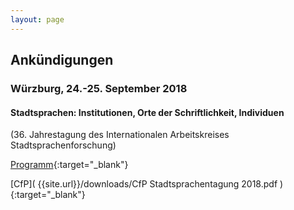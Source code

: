 ```yaml
---
layout: page
---
```


## Ankündigungen

### Würzburg, 24.-25. September 2018

#### Stadtsprachen: Institutionen, Orte der Schriftlichkeit, Individuen
(36. Jahrestagung des Internationalen Arbeitskreises Stadtsprachenforschung)

[Programm]( https://www.germanistik.uni-wuerzburg.de/sprawi/forschung/tagung-stadtsprachen-institutionen-orte-der-schriftlichkeit-individuen-jahrestagung-des-iak-historische-stadtsprachenforschung/programm/ ){:target="_blank"}

[CfP]( {{site.url}}/downloads/CfP Stadtsprachentagung 2018.pdf ){:target="_blank"}
